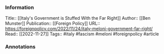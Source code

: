 
### Information
Title:: [[Italy's Government is Stuffed With the Far Right]]
Author:: [[Ben Munster]]
Publication:: [[Foreign Policy]]
URL:: https://foreignpolicy.com/2022/11/24/italy-meloni-government-far-right/
Read:: [[2022-11-27]]
Tags:: #italy #fascism #meloni #foreignpolicy 
#article

### Annotations
